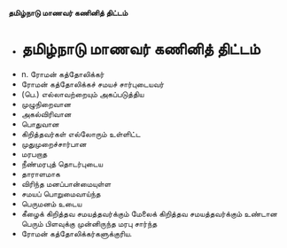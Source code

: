**தமிழ்நாடு மாணவர் கணினித் திட்டம்**
- # தமிழ்நாடு மாணவர் கணினித் திட்டம்
- n. ரோமன் கத்தோலிக்கர்
- ரோமன் கத்தோலிக்கச் சமயச் சார்புடையவர்
- (பெ.) எல்லாவற்றையும் அகப்படுத்திய
- முழுநிறைவான
- அகல்விரிவான
- பொதுவான
- கிறித்தவர்கள் எல்லோரும் உள்ளிட்ட
- முதுமுறைச்சார்பான
- மரபறாத
- நீண்மரபுத் தொடர்புடைய
- தாராளமாக
- விரிந்த மனப்பான்மையுள்ள
- சமயப் பொறுமைவாய்ந்த
- பெருமனம் உடைய
- கீழைக் கிறித்தவ சமயத்தவர்க்கும் மேலைக் கிறித்தவ சமயத்தவர்க்கும் உண்டான பெரும் பிளவுக்கு முன்னிருந்த மரபு சார்ந்த
- ரோமன் கத்தோலிக்கர்களுக்குரிய.

